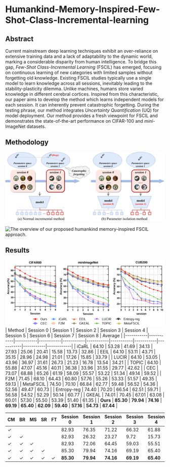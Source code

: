 # Humankind-Memory-Inspired-Few-Shot-Class-Incremental-learning
## Abstract
Current mainstream deep learning techniques exhibit an over-reliance on extensive training data and a lack of adaptability to the dynamic world, marking a considerable disparity from human intelligence. To bridge this gap, _Few-Shot Class-Incremental Learning_ (FSCIL) has emerged, focusing on continuous learning of new categories with limited samples without forgetting old knowledge. Existing FSCIL studies typically use a single model to learn knowledge across all sessions, inevitably leading to the stability-plasticity dilemma. Unlike machines, humans store varied knowledge in different cerebral cortices. Inspired from this characteristic, our paper aims to develop the method which learns independent models for each session. It can inherently prevent catastrophic forgetting. During the testing phrase, our method integrates _Uncertainty Quantification_ (UQ) for model deployment. Our method provides a fresh viewpoint for FSCIL and demonstrates the state-of-the-art performance on CIFAR-100 and _mini_-ImageNet datasets.
## Methodology
![Comparing ordinary incremental learning method to parameter-isolation method.](Fig/Introduction.png)

![The overview of our proposed humankind memory-inspired FSCIL approach.](Fig/IJICAI.png)

## Results
![xx](Fig/Result.png)
| Method    | Session 0 | Session 1 | Session 2 | Session 3 | Session 4 | Session 5 | Session 6 | Session 7 | Session 8 | Average |
|-----------|-----------|-----------|-----------|-----------|-----------|-----------|-----------|-----------|-----------|------------|
| iCaRL     | 64.10     | 53.28     | 41.69     | 34.13     | 27.93     | 25.06     | 20.41     | 15.58     | 13.73     | 32.86      |
| EEIL      | 64.10     | 53.11     | 43.71     | 35.15     | 28.96     | 24.98     | 21.01     | 17.26     | 15.85     | 33.79      |
| LUCIR     | 64.10     | 53.05     | 43.96     | 36.97     | 31.61     | 26.73     | 21.23     | 16.78     | 13.54     | 34.21      |
| TOPIC     | 64.10     | 55.88     | 47.07     | 45.16     | 40.11     | 36.38     | 33.96     | 31.55     | 29.77     | 42.62      |
| CEC       | 73.07     | 68.88     | 65.26     | 61.19     | 58.09     | 55.57     | 53.22     | 51.34     | 49.14     | 59.52      |
| F2M       | 71.45     | 68.10     | 64.43     | 60.80     | 57.76     | 55.26     | 53.33     | 51.57     | 49.35     | 59.13      |
| MetaFSCIL | 74.50     | 70.10     | 66.84     | 62.77     | 59.48     | 56.52     | 54.36     | 52.56     | 49.47     | 60.73      |
| Entropy-reg | 74.40   | 70.20     | 66.54     | 62.51     | 59.71     | 56.58     | 54.52     | 52.29     | 50.14     | 60.77      |
| GKEAL     | 74.01     | 70.45     | 67.01     | 63.08     | 60.01     | 57.30     | 55.50     | 53.39     | 51.40     | 61.35      |
| **Ours**      | **85.30**     | **79.94**     | **74.16**     | **69.19**     | **65.40**     | **62.09**     | **59.40**     | **57.16**     | **54.73**     | **67.44**      |

| CM | BR | MS | SR | FT | Session 0 | Session 1 | Session 2 | Session 3 | Session 4 | Session 5 | Session 6 | Session 7 | Session 8 | Average |
|----|----|----|----|----|-----------|-----------|-----------|-----------|-----------|-----------|-----------|-----------|------------|------|
| $\checkmark$ | | |  | |82.93 | 76.35 | 71.22 | 66.32 | 61.88 | 58.65 | 55.71 | 52.71 | 49.37 | 63.90|
| $\checkmark$ | $\checkmark$ | |  | |82.93 | 26.32 | 23.27 | 9.72 | 15.73 | 4.34 | 4.18 | 1.78 | 13.71 | 20.22|
| $\checkmark$ | $\checkmark$ | $\checkmark$ |  | |82.93 | 72.06 | 64.45 | 59.03 | 55.51 | 51.49 | 49.08 | 46.95 | 43.98 | 58.38|
| $\checkmark$ | $\checkmark$ | $\checkmark$ | $\checkmark$ | |85.30 | 79.94 | 74.16 | 69.19 | 65.40 | 62.09 | 59.40 | 57.16 | 54.73 | 67.44|
| $\checkmark$ | $\checkmark$ | $\checkmark$ | $\checkmark$ | $\checkmark$ | **85.30**     | **79.94**     | **74.16**     | **69.19**     | **65.40**     | **62.09**     | **59.40**     | **57.16**     | **54.73**     | **67.44**      |
